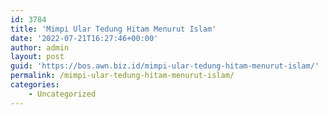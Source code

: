 ```yaml
---
id: 3784
title: 'Mimpi Ular Tedung Hitam Menurut Islam'
date: '2022-07-21T16:27:46+00:00'
author: admin
layout: post
guid: 'https://bos.awn.biz.id/mimpi-ular-tedung-hitam-menurut-islam/'
permalink: /mimpi-ular-tedung-hitam-menurut-islam/
categories:
    - Uncategorized
---
```


